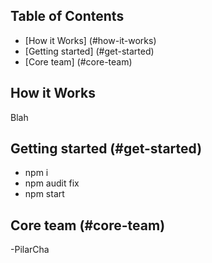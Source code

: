 ## Table of Contents
- [How it Works] (#how-it-works)
- [Getting started] (#get-started)
- [Core team] (#core-team)

## How it Works
Blah

## Getting started (#get-started)
- npm i
- npm audit fix
- npm start

## Core team (#core-team)
-PilarCha

